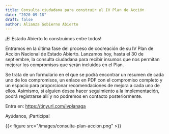 ```yaml
---
title: Consulta ciudadana para construir el IV Plan de Acción
date: "2020-09-18"
draft: false
author: Alianza Gobierno Abierto
---
```

¡El Estado Abierto lo construimos entre todos!

Entramos en la última fase del proceso de cocreación de su IV Plan de Acción Nacional de Estado Abierto. Lanzamos hoy, hasta el 30 de septiembre, la consulta ciudadana para recibir insumos que nos permitan mejorar los compromisos que serán incluidos en el Plan.

Se trata de un formulario en el que se podrá encontrar un resumen de cada uno de los compromisos, un enlace en PDF con el compromiso completo y un espacio para proporcionar recomendaciones de mejora a cada uno de ellos. Asimismo, si alguien desea hacer seguimiento a la implementación, podrá registrarse allí y no podremos en contacto posteriormente.

Entra en: https://tinyurl.com/ivplanaga

Ayúdanos, ¡Participa!

{{< figure src="/images/consulta-plan-accion.png" >}}
